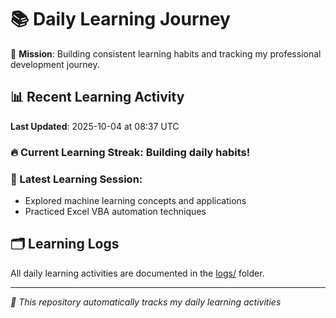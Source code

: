 # 📚 Daily Learning Journey

🎯 **Mission**: Building consistent learning habits and tracking my professional development journey.

## 📊 Recent Learning Activity

**Last Updated**: 2025-10-04 at 08:37 UTC

### 🔥 Current Learning Streak: Building daily habits!

### 📝 Latest Learning Session:
- Explored machine learning concepts and applications
- Practiced Excel VBA automation techniques

## 🗂️ Learning Logs

All daily learning activities are documented in the [logs/](./logs/) folder.

---
*🤖 This repository automatically tracks my daily learning activities*
